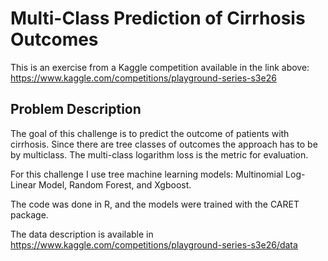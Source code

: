 # Multi-Class Prediction of Cirrhosis Outcomes
This is an exercise from a Kaggle competition available in the link above: https://www.kaggle.com/competitions/playground-series-s3e26

## Problem Description
The goal of this challenge is to predict the outcome of patients with cirrhosis. Since there are tree classes of outcomes the approach has to be by multiclass. The multi-class logarithm loss is the metric for evaluation. 

For this challenge I use tree machine learning models: Multinomial Log-Linear Model, Random Forest, and Xgboost.

The code was done in R, and the models were trained with the CARET package.

The data description is available in https://www.kaggle.com/competitions/playground-series-s3e26/data
